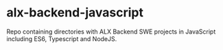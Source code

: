 # alx-backend-javascript
Repo containing directories with ALX Backend SWE projects in JavaScript including ES6, Typescript and NodeJS. 
